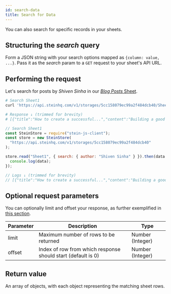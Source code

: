 ```yaml
---
id: search-data
title: Search for Data
---
```


You can also search for specific records in your sheets.

## Structuring the _search_ query

Form a JSON string with your <span class="bg-accent">search options mapped as `{column: value, ...}`. Pass it as the _search_ param to a `GET` request to your sheet's API URL.</span>

## Performing the request

Let's search for posts by _Shiven Sinha_ in our [_Blog Posts_ Sheet](https://docs.google.com/spreadsheets/d/13Bc-RY9pOviWvZ7V7CHvuC8QjCqW73guBPk2WxXT0DM/edit#gid=0).

<!--DOCUSAURUS_CODE_TABS-->
<!--cURL-->

```bash
# Search Sheet1
curl 'https://api.steinhq.com/v1/storages/5cc158079ec99a2f484dcb40/Sheet1?search={"author":"Shiven Sinha"}'

# Response ↓ (trimmed for brevity)
# [{"title":"How to create a successful...","content":"Building a good landing page...","link":"https://uxdesign.cc/how-to...","author":"Shiven Sinha"}]
```

<!--Node.js-->

```javascript
// Search Sheet1
const SteinStore = require("stein-js-client");
const store = new SteinStore(
  "https://api.steinhq.com/v1/storages/5cc158079ec99a2f484dcb40"
);

store.read("Sheet1", { search: { author: "Shiven Sinha" } }).then(data => {
  console.log(data);
});

// Logs ↓ (trimmed for brevity)
// [{"title":"How to create a successful...","content":"Building a good landing page...","link":"https://uxdesign.cc/how-to...","author":"Shiven Sinha"}]
```

<!--END_DOCUSAURUS_CODE_TABS-->

## Optional request parameters

You can optionally limit and offset your response, as further exemplified in [this section](read-data.md#optional-request-parameters).

| Parameter | Description                                                  | Type             |
| --------- | ------------------------------------------------------------ | ---------------- |
| limit     | Maximum number of rows to be returned                        | Number (Integer) |
| offset    | Index of row from which response should start (default is 0) | Number (Integer) |

## Return value

An array of objects, with each object representing the matching sheet rows.
